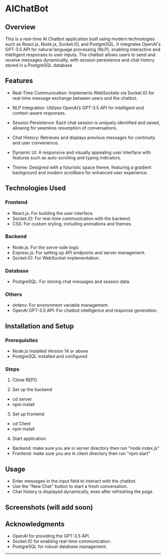 # AIChatBot

## Overview
This is a real-time AI Chatbot application built using modern technologies such as React.js, Node.js, Socket.IO, and PostgreSQL. It integrates OpenAI's GPT-3.5 API for natural language processing (NLP), enabling interactive and intelligent responses to user inputs. The chatbot allows users to send and receive messages dynamically, with session persistence and chat history stored in a PostgreSQL database

## Features
- Real-Time Communication: Implements WebSockets via Socket.IO for real-time message exchange between users and the chatbot.

- NLP Integration: Utilizes OpenAI’s GPT-3.5 API for intelligent and context-aware responses.

- Session Persistence: Each chat session is uniquely identified and saved, allowing for seamless resumption of conversations.

- Chat History: Retrieves and displays previous messages for continuity and user convenience.

- Dynamic UI: A responsive and visually appealing user interface with features such as auto-scrolling and typing indicators.

- Theme: Designed with a futuristic space theme, featuring a gradient background and modern scrollbars for enhanced user experience.

## Technologies Used
### Frontend
- React.js: For building the user interface.
- Socket.IO: For real-time communication with the backend.
- CSS: For custom styling, including animations and themes.

### Backend
- Node.js: For the serve-side logic
- Express.js: For setting up API endpoints and server management.
- Socket.IO: For WebSocket implementation.

### Database
- PostgreSQL: For storing chat messages and session data.

### Others
- dotenv: For environment variable management.
- OpenAI GPT-3.5 API: For chatbot intelligence and response generation.

## Installation and Setup
### Prerequisites
- Node.js Installed Version 14 or above
- PostgreSQL installed and configured
### Steps
1. Clone REPO

2. Set up the backend
- cd server
- npm install

3. Set up frontend
- cd Client
- npm install

4. Start application
- Backend: make sure you are in server directory then run "node index.js"
- Frontend: make sure you are in client directory then run "npm start"

## Usage
- Enter messages in the input field to interact with the chatbot.
- Use the "New Chat" button to start a fresh conversation.
- Chat history is displayed dynamically, even after refreshing the page.

## Screenshots (will add soon)

## Acknowledgments
- OpenAI for providing the GPT-3.5 API.
- Socket.IO for enabling real-time communication.
- PostgreSQL for robust database management.
---


